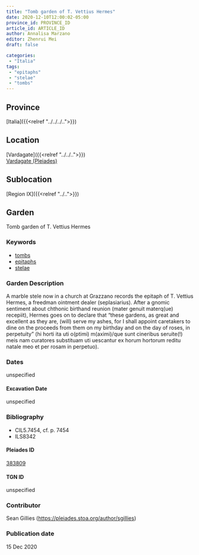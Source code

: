 ```yaml
---
title: "Tomb garden of T. Vettius Hermes"
date: 2020-12-10T12:00:02-05:00
province_id: PROVINCE_ID
article_id: ARTICLE_ID
author: Annalisa Marzano
editor: Zhenrui Mei
draft: false

categories:
 - "Italia"
tags:
 - "epitaphs"
 - "stelae"
 - "tombs"
---
```


## Province

[Italia]({{<relref "../../../..">}})

<!--### Province Description-->

<!-- DESCRIPTION -->


## Location

[Vardagate]({{<relref "../../..">}}) \
[Vardagate (Pleiades)](https://pleiades.stoa.org/places/383809)

<!--### Location Description-->

<!-- LEAVE THIS BLANK FOR NOW -->

## Sublocation

[Region IX]({{<relref "../..">}})

<!--### Sublocation Description-->

<!-- DESCRIPTION -->


## Garden

Tomb garden of T. Vettius Hermes

### Keywords

- [tombs](http://vocab.getty.edu/page/aat/300005926)
- [epitaphs](http://vocab.getty.edu/page/aat/300028729)
- [stelae](http://vocab.getty.edu/page/aat/300007023)

### Garden Description

A marble stele now in a church at Grazzano records the epitaph of T. Vettius Hermes, a freedman ointment dealer (seplasiarius). After a gnomic sentiment about chthonic birthand reunion (mater genuit materq(ue) recepiit), Hermes goes on to declare that “these gardens, as great and excellent as they are, (will) serve my ashes, for I shall appoint caretakers to dine on the proceeds from them on my birthday and on the day of roses, in perpetuity” (hi horti ita uti o(ptimi) m(aximi)/que sunt cineribus seruite(!) meis nam curatores substituam uti uescantur ex horum hortorum reditu natale meo et per rosam in perpetuo).

<!--### Maps-->

<!--
OLD WAY (DO NOT USE)
![alt_text](../../images/image_name.ext)
*CAPTION*

NEW WAY ↓↓↓↓
{{< figure src="../../images/image_name.ext" alt="ALT_TEXT" title="CAPTION" >}}
-->

<!--### Images-->


### Dates

unspecified

#### Excavation Date

unspecified

### Bibliography

* CIL5.7454, cf. p. 7454
* ILS8342


<!--#### Periodo ID-->

<!-- [PERIODO_ID](https://pleiades.stoa.org/places/PLEIADES_ID) -->

#### Pleiades ID

[383809](https://pleiades.stoa.org/places/383809)

#### TGN ID

unspecified

### Contributor

Sean Gillies (https://pleiades.stoa.org/author/sgillies)

### Publication date

15 Dec 2020

<!--### Related articles-->

<!-- Links to other related articles. Leave blank for now -->
